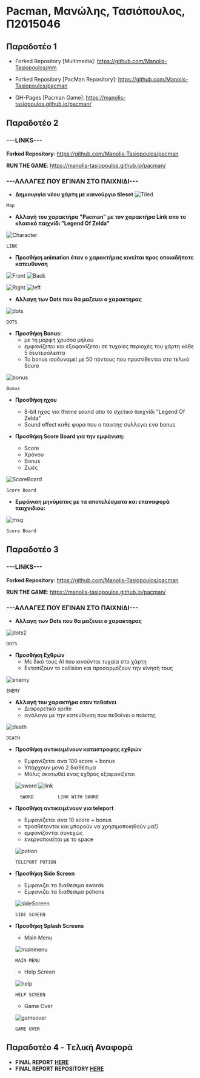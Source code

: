 <h1>Pacman, Μανώλης, Τασιόπουλος, Π2015046</h1>

<h2>Παραδοτέο 1</h2>

 - Forked Repository 
  [Multimedia]: https://github.com/Manolis-Tasiopoulos/mm
  
  - Forked Repository
  [PacMan Repository]: https://github.com/Manolis-Tasiopoulos/pacman
  
  - GH-Pages
  [Pacman Game]: https://manolis-tasiopoulos.github.io/pacman/
 
<h2>Παραδοτέο 2</h2>

<h3>---LINKS---</h3>

   __Forked Repository__: https://github.com/Manolis-Tasiopoulos/pacman
  
   __RUN THE GAME__: https://manolis-tasiopoulos.github.io/pacman/
  
<h3>---ΑΛΛΑΓΕΣ ΠΟΥ ΕΓΙΝΑΝ ΣΤΟ ΠΑΙΧΝΙΔΙ---</h3>

   - __Δημιουργία νέου χάρτη με καινούργιο tileset__
   ![Tiled](Tiled.png)
   ```
   Map
   ```
   - __Αλλαγή του χαρακτήρα "Pacman" με τον χαρακτήρα Link απο το κλασικό παιχνίδι "Legend Of Zelda"__ 
   
   ![Character](front.png)
   ```
   LINK
   ```  
   - __Προσθήκη animation όταν ο χαρακτήρας κινείται προς οποιαδήποτε κατευθυνση__ 
        
  ![Front](front.png)    ![Back](back.png)
 
 ![Right](right.png) ![left](left.png)
 
         
 - __Αλλαγη των Dots που θα μαζευει ο χαρακτηρας__ 
   
![dots](dots.png)
```
DOTS      
```

- __Προσθήκη Bonus:__
    * με τη μορφή χρυσού μήλου 
    * εμφανίζεται και εξαφανίζεται σε τυχαίες περιοχές του χάρτη κάθε 5 δευτερόλεπτα
    * Το bonus ισοδυναμεί με 50 πόντους που προστίθενται στο τελικό Score

![bonus](bonus.png)
```
Bonus      
```

- __Προσθήκη ηχου__    
   * 8-bit ηχος για theme sound απο το σχετικό παιχνίδι "Legend Of Zelda"
   * Sound effect καθε φορα που ο παικτης συλλεγει ενα bonus
   
- __Προσθήκη Score Board για την εμφάνιση:__
   * Score
   * Χρόνου
   * Bonus
   * Ζωές
   
![ScoreBoard](score.png)
```
Score Board      
```

- __Εμφάνιση μηνύματος με τα αποτελέσματα και επαναφορά παιχνιδιου:__

![msg](msg.png)
```
Score Board      
```

<h2>Παραδοτέο 3</h2>

<h3>---LINKS---</h3>

   __Forked Repository__: https://github.com/Manolis-Tasiopoulos/pacman
  
   __RUN THE GAME__: https://manolis-tasiopoulos.github.io/pacman/
  
<h3>---ΑΛΛΑΓΕΣ ΠΟΥ ΕΓΙΝΑΝ ΣΤΟ ΠΑΙΧΝΙΔΙ---</h3>

- __Αλλαγη των Dots που θα μαζευει ο χαρακτηρας__ 
   
![dots2](dots2.png)
```
DOTS      
```

- __Προσθήκη Εχθρών__  
   * Με δικό τους AI που κινούνται τυχαία στο χάρτη
   * Εντοπίζουν το collision και προσαρμόζουν την κίνησή τους

![enemy](enemy.png)
```
ΕΝΕΜΥ     
```
- __Αλλαγή του χαρακτήρα οταν πεθαίνει__
    * Διαφορετικό sprite 
    * ανάλογα με την κατεύθινση που πεθαίνει ο παίκτης

![death](death.png)    
```
DEATH     
```
- __Προσθήκη αντικειμένουν καταστροφης εχθρών__ 
   * Εμφανίζεται ανα 100 score + bonus
   * Υπάρχουν μονο 2 διαθέσιμα
   * Μόλις σκοτωθεί ένας εχθρός εξαφανίζεται
   
  ![sword](sword.png)     ![link](linkSword.png)   
 ```
      SWORD         LINK WITH SWORD     
 ```
  
- __Προσθήκη αντικειμένουν για teleport__  
   * Εμφανίζεται ανα 10 score + bonus
   * προσθέτονται και μπορούν να χρησιμοποιηθούν μαζί
   * εμφανίζονται συνεχώς
   * ενεργοποιείται με το space
   
   ![potion](POTION.png) 
   ```
   TELEPORT POTION    
   ```
- __Προσθήκη Side Screen__
   * Εμφανιζει τα διαθεσιμα swords
   * Εμφανιζει τα διαθεσιμα potions
   
   ![sideScreen](sidescreen.png) 
   ```
   SIDE SCREEN    
   ```
- __Προσθήκη Splash Screens__
   * Main Menu
   
   ![mainmenu](mainmenu.png) 
   ```
   MAIN MENU    
   ```
   
   * Help Screen
   
   ![help](help.png) 
   ```
   HELP SCREEN   
   ```
   
   * Game Over
   
   ![gameover](gameover.png) 
   ```
   GAME OVER   
   ```

<h2>Παραδοτέο 4 - Tελική Αναφορά</h2>

- __FINAL REPORT [HERE](https://manolis-tasiopoulos.github.io/FinalReport/)__
- __FINAL REPORT REPOSITORY [HERE](https://github.com/Manolis-Tasiopoulos/FinalReport)__

